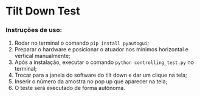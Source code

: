 # Tilt Down Test

### Instruções de uso:
1. Rodar no terminal o comando `pip install pyautogui`;
2. Preparar o hardware e posicionar o atuador nos mínimos horizontal e vertical manualmente;
3. Após a instalação, executar o comando `python controlling_test.py` no terminal;
4. Trocar para a janela do software do tilt down e dar um clique na tela;
5. Inserir o número da amostra no pop up que aparecer na tela;
6. O teste será executado de forma autônoma.
